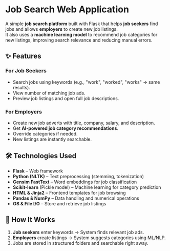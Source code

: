 # Job Search Web Application  

A simple **job search platform** built with Flask that helps **job seekers** find jobs and allows **employers** to create new job listings.  
It also uses a **machine learning model** to recommend job categories for new listings, improving search relevance and reducing manual errors.  


## ✨ Features  

### For Job Seekers  
- Search jobs using keywords (e.g., "work", "worked", "works" → same results).  
- View number of matching job ads.  
- Preview job listings and open full job descriptions.  

### For Employers  
- Create new job adverts with title, company, salary, and description.  
- Get **AI-powered job category recommendations**.  
- Override categories if needed.  
- New listings are instantly searchable.  



## 🛠️ Technologies Used  

- **Flask** – Web framework  
- **Python (NLTK)** – Text preprocessing (stemming, tokenization)  
- **Gensim FastText** – Word embeddings for job classification  
- **Scikit-learn** (Pickle model) – Machine learning for category prediction  
- **HTML & Jinja2** – Frontend templates for job browsing  
- **Pandas & NumPy** – Data handling and numerical operations  
- **OS & File I/O** – Store and retrieve job listings  



## 🚀 How It Works  

1. **Job seekers** enter keywords → System finds relevant job ads.  
2. **Employers** create listings → System suggests categories using ML/NLP.  
3. Jobs are stored in structured folders and searchable right away.  



